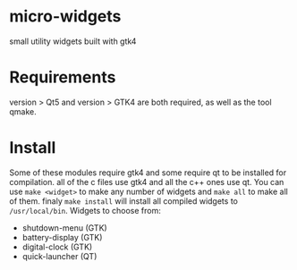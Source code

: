 
# micro-widgets

small utility widgets built with gtk4

# Requirements

version > Qt5 and version > GTK4 are both required, as well as the tool qmake.

# Install

Some of these modules require gtk4 and some require qt to be installed for compilation.
all of the c files use gtk4 and all the c++ ones use qt.
You can use `make <widget>` to make any number of widgets and `make all` to make all of them. finaly `make install` will install all compiled widgets to `/usr/local/bin`. Widgets to choose from:
- shutdown-menu (GTK)
- battery-display (GTK)
- digital-clock (GTK)
- quick-launcher (QT)
